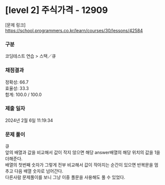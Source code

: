 # [level 2] 주식가격 - 12909 

[문제 링크] https://school.programmers.co.kr/learn/courses/30/lessons/42584

### 구분

코딩테스트 연습 > 스택／큐

### 채점결과

정확성: 66.7<br/>효율성: 33.3<br/>합계: 100.0 / 100.0

### 제출 일자

2024년 2월 6일 11:19:34

### 문제 풀이

큐<br>
앞의 배열과 값을 비교해서 값이 작지 않으면 해당 answer배열의 해당 위치의 값을 1을 더해준다.<br>
배열의 첫번째 숫자가 그렇게 전부 비교해서 값이 작아지는 순간이 있으면 반복문을 멈추고 다음 배열 숫자로 넘어간다.<br>
다른사람 문제풀이를 보니 그냥 이중 폴문을 사용해도 풀 수 있었다.
